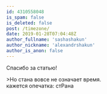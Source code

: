 ```yaml
---
id: 4310558048
is_spam: false
is_deleted: false
post: /timezone/
date: 2019-01-28T07:04:48Z
author_fullname: 'sashashakun'
author_nickname: 'alexandrshakun'
author_is_anon: false
---
```


<p>Спасибо за статью!</p><p>&gt;Но стана вовсе не означает время.<br>кажется опечатка: стРана</p>
